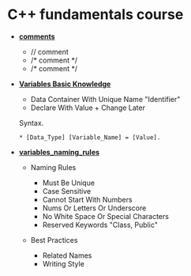 # C++ fundamentals course

* [**comments**](./comments) 
	
	- // comment
	- /* 
	     comment
	  */
	- /* comment */

* [**Variables Basic Knowledge**](./variables_basic_knowledge) 
	
	 * Data Container With Unique Name "Identifier"
	 * Declare With Value + Change Later
	
	Syntax.

	  * [Data_Type] [Variable_Name] = [Value].

* [**variables_naming_rules**](./variables_naming_rules)


	* Naming Rules
	  * Must Be Unique
	  * Case Sensitive
	  * Cannot Start With Numbers
	  * Nums Or Letters Or Underscore
	  * No White Space Or Special Characters
	  * Reserved Keywords "Class, Public"

	* Best Practices
	  * Related Names
	  * Writing Style
